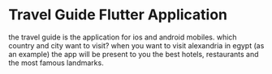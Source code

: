 # Travel Guide Flutter Application

the travel guide is the application for ios and android mobiles.
which country and city want to visit?
when you want to visit alexandria in egypt (as an example) the app will be present to you the best hotels, restaurants and the most famous landmarks.
